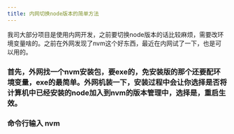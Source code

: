 ```yaml
---
title: 内网切换node版本的简单方法
---
```


我司大部分项目是使用内网开发，之前要切换node版本的话比较麻烦，需要改环境变量啥的。之前在外网发现了nvm这个好东西，最近在内网试了一下，也是可以用的。

### 首先，外网找一个nvm安装包，要exe的，免安装版的那个还要配环境变量，exe的最简单。外网机装一下，安装过程中会让你选择是否将计算机中已经安装的node加入到nvm的版本管理中，选择是，重启生效。

### 命令行输入 nvm 

